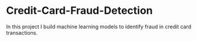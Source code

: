# Credit-Card-Fraud-Detection 
In this project I build machine learning models to identify fraud in credit card transactions. 
